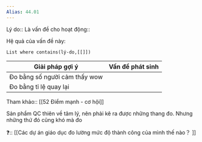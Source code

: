 ```yaml
---
Alias: 44.01
---
```


Lý do::
Là vấn đề cho hoạt động:: 

Hệ quả của vấn đề này:
```dataview
List where contains(lý-do,[[]])
```

| Giải pháp gợi ý               | Vấn đề phát sinh |
| ----------------------------- | ---------------- |
| Đo bằng số người cảm thấy wow |                  |
| Đo bằng tỉ lệ quay lại        |                  |

Tham khảo:: [[52 Điểm mạnh - cơ hội]]

Sản phẩm QC thiên về tâm lý, nên phải kê ra được những thang đo. Nhưng những thứ đó cũng khó mà đo

❓:: [[Các dự án giáo dục đo lường mức độ thành công của mình thế nào？ ]]